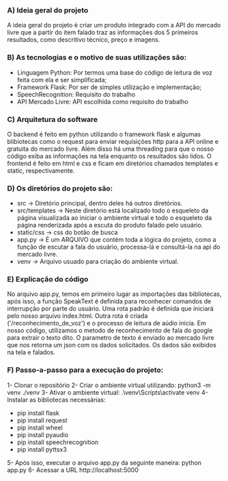 ### A) Ideia geral do projeto 
A ideia geral do projeto é criar um produto integrado com a API do mercado livre que a partir do item falado traz as informações dos 5 primeiros resultados, como descritivo técnico, preço e imagens.

### B) As tecnologias e o motivo de suas utilizações são: 
- Linguagem Python: Por termos uma base do código de leitura de voz feita com ela e ser simplificada; 
- Framework Flask: Por ser de simples utilização e implementação;
- SpeechRecognition: Requisito do trabalho
- API Mercado Livre: API escolhida como requisito do trabalho

### C) Arquitetura do software
O backend é feito em python utilizando o framework flask e algumas blibiotecas como o request para enviar requisições http para a API online e gratuita do mercado livre. Além disso há uma threading para que o nosso código exiba as informações na tela enquanto os resultados são lidos. O frontend é feito em html e css e ficam em  diretórios chamados templates e static, respectivamente.  

### D) Os diretórios do projeto são:
- src -> Diretório principal, dentro deles há outros diretórios. 
- src/templates -> Neste diretório está localizado todo o esqueleto da página visualizada ao iniciar o ambiente virtual e todo o esqueleto da página renderizada após a escuta do produto falado pelo usuário.
- static/css -> css do botão de busca 
- app.py -> É um ARQUIVO que contém toda a lógica do projeto, como a função de escutar a fala do usuário, processa-lá e consultá-la na api do mercado livre.  
- venv -> Arquivo usuado para criação do ambiente virtual. 

### E) Explicação do código
No arquivo app.py, temos em primeiro lugar as importações das bibliotecas, após isso, a função SpeakText é definida para reconhecer comandos de interrupção por parte do usuário. Uma rota padrão é definida que iniciará pelo nosso arquivo index.html.
Outra rota é criada ('/reconhecimento_de_voz') e o processo de leitura de aúdio inicia. Em nosso código, utilizamos o metodo de reconhecimento de fala do google para extrair o texto dito. O parametro de texto é enviado ao mercado livre que nos retorna um json com os dados solicitados.  Os dados são exibidos na tela e falados. 

### F)   Passo-a-passo para a execução do projeto:
1- Clonar o repositório
2- Criar o ambiente virtual utilizando: python3 -m venv ./venv
3- Ativar o ambiente virtual: .\venv\Scripts\activate venv
4- Instalar as bibliotecas necessárias: 
- pip install flask
- pip install request 
- pip install wheel
- pip install pyaudio
- pip install speechrecognition
- pip install pyttsx3

5- Após isso, executar o arquivo app.py da seguinte maneira: python app.py 
6- Acessar a URL http://localhost:5000